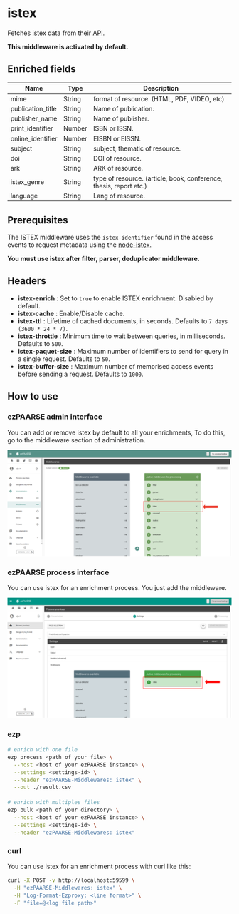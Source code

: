 # istex

Fetches [istex](http://www.istex.fr/) data from their [API](https://api.istex.fr/documentation/).

**This middleware is activated by default.**

## Enriched fields

| Name | Type | Description |
| --- | --- | --- |
| mime | String | format of resource. (HTML, PDF, VIDEO, etc) |
| publication_title | String | Name of publication. | 
| publisher_name | String | Name of publisher. |
| print_identifier | Number | ISBN or ISSN. | 
| online_identifier | Number | EISBN or EISSN. | 
| subject | String | subject, thematic of resource. | 
| doi | String | DOI of resource. | 
| ark | String | ARK of resource. | 
| istex_genre | String | type of resource. (article, book, conference, thesis, report etc.) | 
| language | String | Lang of resource. | 

## Prerequisites

The ISTEX middleware uses the ``istex-identifier`` found in the access events to request metadata using the [node-istex](https://www.npmjs.com/package/node-istex).

**You must use istex after filter, parser, deduplicator middleware.**

## Headers

+ **istex-enrich** : Set to ``true`` to enable ISTEX enrichment. Disabled by default.
+ **istex-cache** : Enable/Disable cache.
+ **istex-ttl** : Lifetime of cached documents, in seconds. Defaults to ``7 days (3600 * 24 * 7)``.
+ **istex-throttle** : Minimum time to wait between queries, in milliseconds. Defaults to ``500``.
+ **istex-paquet-size** : Maximum number of identifiers to send for query in a single request. Defaults to ``50``.
+ **istex-buffer-size** : Maximum number of memorised access events before sending a request. Defaults to ``1000``.

## How to use

### ezPAARSE admin interface

You can add or remove istex by default to all your enrichments, To do this, go to the middleware section of administration.

![image](./docs/admin-interface.png)

### ezPAARSE process interface

You can use istex for an enrichment process. You just add the middleware.

![image](./docs/process-interface.png)

### ezp

```bash
# enrich with one file
ezp process <path of your file> \
  --host <host of your ezPAARSE instance> \
  --settings <settings-id> \
  --header "ezPAARSE-Middlewares: istex" \
  --out ./result.csv

# enrich with multiples files
ezp bulk <path of your directory> \
  --host <host of your ezPAARSE instance> \
  --settings <settings-id> \
  --header "ezPAARSE-Middlewares: istex"

```

### curl

You can use istex for an enrichment process with curl like this:

```bash
curl -X POST -v http://localhost:59599 \
  -H "ezPAARSE-Middlewares: istex" \
  -H "Log-Format-Ezproxy: <line format>" \
  -F "file=@<log file path>"

```
